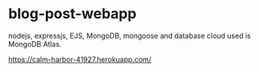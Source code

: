# blog-post-webapp
nodejs, expressjs, EJS, MongoDB, mongoose and database cloud used is MongoDB Atlas.

https://calm-harbor-41927.herokuapp.com/
